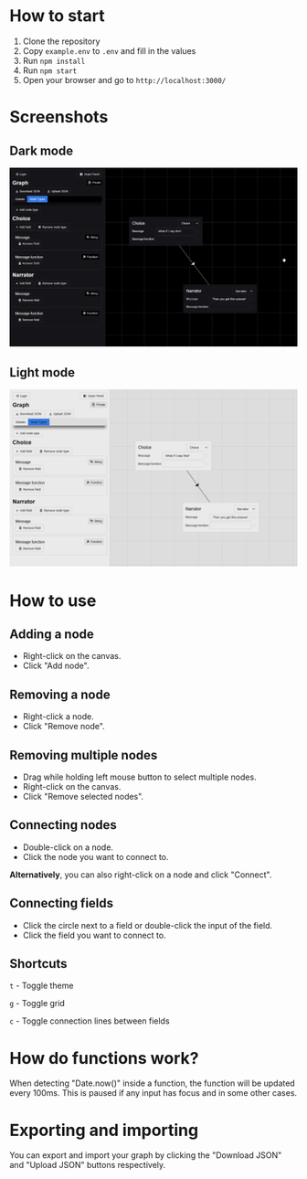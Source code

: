 # How to start

1. Clone the repository
2. Copy `example.env` to `.env` and fill in the values
3. Run `npm install`
4. Run `npm start`
5. Open your browser and go to `http://localhost:3000/`

# Screenshots

## Dark mode
![Screenshot of the default graph](images/screenshot1.png)

## Light mode
![Screenshot of the default graph](images/screenshot2.png)

# How to use

## Adding a node

- Right-click on the canvas.
- Click "Add node".

## Removing a node

- Right-click a node.
- Click "Remove node".

## Removing multiple nodes

- Drag while holding left mouse button to select multiple nodes.
- Right-click on the canvas.
- Click "Remove selected nodes".

## Connecting nodes

- Double-click on a node.
- Click the node you want to connect to.

**Alternatively**, you can also right-click on a node and click "Connect".

## Connecting fields

- Click the circle next to a field or double-click the input of the field.
- Click the field you want to connect to.

## Shortcuts

`t` - Toggle theme

`g` - Toggle grid

`c` - Toggle connection lines between fields

# How do functions work?

When detecting "Date.now()" inside a function, the function will be updated every 100ms.
This is paused if any input has focus and in some other cases.

# Exporting and importing

You can export and import your graph by clicking the "Download JSON" and "Upload JSON" buttons respectively.

